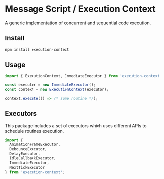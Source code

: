 # Message Script / Execution Context

A generic implementation of concurrent and sequential code execution.

## Install

```
npm install execution-context
```

## Usage

```javascript
import { ExecutionContext, ImmediateExecutor } from 'execution-context';

const executor = new ImmediateExecutor();
const context = new ExecutionContext(executor);

context.execute(() => /* some routine */);
```

## Executors

This package includes a set of executors which uses different APIs to schedule routines execution.

```javascript
import {
  AnimationFrameExecutor,
  DebounceExecutor,
  DelayExecutor,
  IdleCallbackExecutor,
  ImmediateExecutor,
  NextTickExecutor
} from 'execution-context';
```
